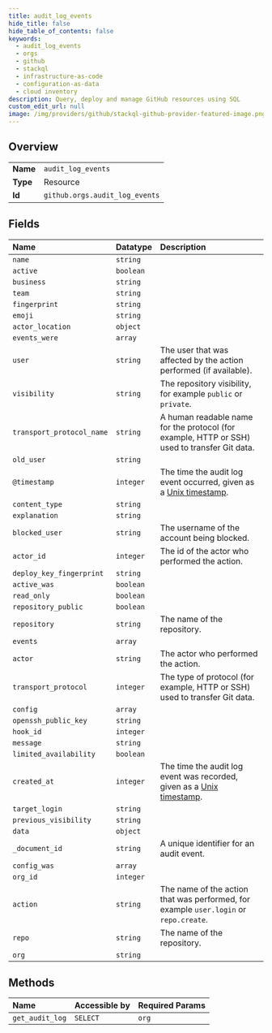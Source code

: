 ```yaml
---
title: audit_log_events
hide_title: false
hide_table_of_contents: false
keywords:
  - audit_log_events
  - orgs
  - github    
  - stackql
  - infrastructure-as-code
  - configuration-as-data
  - cloud inventory
description: Query, deploy and manage GitHub resources using SQL
custom_edit_url: null
image: /img/providers/github/stackql-github-provider-featured-image.png
---
```

  
    

## Overview
<table><tbody>
<tr><td><b>Name</b></td><td><code>audit_log_events</code></td></tr>
<tr><td><b>Type</b></td><td>Resource</td></tr>
<tr><td><b>Id</b></td><td><code>github.orgs.audit_log_events</code></td></tr>
</tbody></table>

## Fields
| Name | Datatype | Description |
|:-----|:---------|:------------|
| `name` | `string` |  |
| `active` | `boolean` |  |
| `business` | `string` |  |
| `team` | `string` |  |
| `fingerprint` | `string` |  |
| `emoji` | `string` |  |
| `actor_location` | `object` |  |
| `events_were` | `array` |  |
| `user` | `string` | The user that was affected by the action performed (if available). |
| `visibility` | `string` | The repository visibility, for example `public` or `private`. |
| `transport_protocol_name` | `string` | A human readable name for the protocol (for example, HTTP or SSH) used to transfer Git data. |
| `old_user` | `string` |  |
| `@timestamp` | `integer` | The time the audit log event occurred, given as a [Unix timestamp](http://en.wikipedia.org/wiki/Unix_time). |
| `content_type` | `string` |  |
| `explanation` | `string` |  |
| `blocked_user` | `string` | The username of the account being blocked. |
| `actor_id` | `integer` | The id of the actor who performed the action. |
| `deploy_key_fingerprint` | `string` |  |
| `active_was` | `boolean` |  |
| `read_only` | `boolean` |  |
| `repository_public` | `boolean` |  |
| `repository` | `string` | The name of the repository. |
| `events` | `array` |  |
| `actor` | `string` | The actor who performed the action. |
| `transport_protocol` | `integer` | The type of protocol (for example, HTTP or SSH) used to transfer Git data. |
| `config` | `array` |  |
| `openssh_public_key` | `string` |  |
| `hook_id` | `integer` |  |
| `message` | `string` |  |
| `limited_availability` | `boolean` |  |
| `created_at` | `integer` | The time the audit log event was recorded, given as a [Unix timestamp](http://en.wikipedia.org/wiki/Unix_time). |
| `target_login` | `string` |  |
| `previous_visibility` | `string` |  |
| `data` | `object` |  |
| `_document_id` | `string` | A unique identifier for an audit event. |
| `config_was` | `array` |  |
| `org_id` | `integer` |  |
| `action` | `string` | The name of the action that was performed, for example `user.login` or `repo.create`. |
| `repo` | `string` | The name of the repository. |
| `org` | `string` |  |
## Methods
| Name | Accessible by | Required Params |
|:-----|:--------------|:----------------|
| `get_audit_log` | `SELECT` | `org` |
